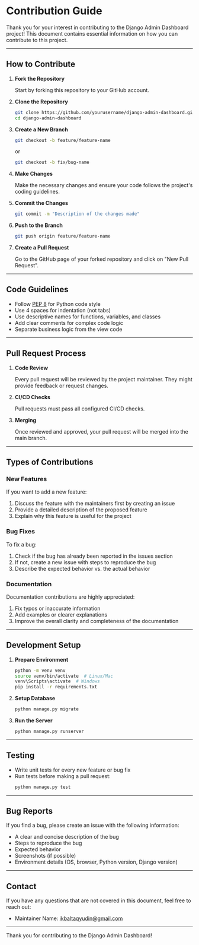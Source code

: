 # Contribution Guide

Thank you for your interest in contributing to the Django Admin Dashboard project! This document contains essential information on how you can contribute to this project.

---

## How to Contribute

1. **Fork the Repository**
   
   Start by forking this repository to your GitHub account.

2. **Clone the Repository**
   
   ```bash
   git clone https://github.com/yourusername/django-admin-dashboard.git
   cd django-admin-dashboard
   ```

3. **Create a New Branch**
   
   ```bash
   git checkout -b feature/feature-name
   ```
   or
   ```bash
   git checkout -b fix/bug-name
   ```

4. **Make Changes**
   
   Make the necessary changes and ensure your code follows the project's coding guidelines.

5. **Commit the Changes**
   
   ```bash
   git commit -m "Description of the changes made"
   ```

6. **Push to the Branch**
   
   ```bash
   git push origin feature/feature-name
   ```

7. **Create a Pull Request**
   
   Go to the GitHub page of your forked repository and click on "New Pull Request".

---

## Code Guidelines

- Follow [PEP 8](https://www.python.org/dev/peps/pep-0008/) for Python code style
- Use 4 spaces for indentation (not tabs)
- Use descriptive names for functions, variables, and classes
- Add clear comments for complex code logic
- Separate business logic from the view code

---

## Pull Request Process

1. **Code Review**
   
   Every pull request will be reviewed by the project maintainer. They might provide feedback or request changes.

2. **CI/CD Checks**
   
   Pull requests must pass all configured CI/CD checks.

3. **Merging**
   
   Once reviewed and approved, your pull request will be merged into the main branch.

---

## Types of Contributions

### New Features

If you want to add a new feature:

1. Discuss the feature with the maintainers first by creating an issue
2. Provide a detailed description of the proposed feature
3. Explain why this feature is useful for the project

### Bug Fixes

To fix a bug:

1. Check if the bug has already been reported in the issues section
2. If not, create a new issue with steps to reproduce the bug
3. Describe the expected behavior vs. the actual behavior

### Documentation

Documentation contributions are highly appreciated:

1. Fix typos or inaccurate information
2. Add examples or clearer explanations
3. Improve the overall clarity and completeness of the documentation

---

## Development Setup

1. **Prepare Environment**
   
   ```bash
   python -m venv venv
   source venv/bin/activate  # Linux/Mac
   venv\Scripts\activate  # Windows
   pip install -r requirements.txt
   ```

2. **Setup Database**
   
   ```bash
   python manage.py migrate
   ```

3. **Run the Server**
   
   ```bash
   python manage.py runserver
   ```

---

## Testing

- Write unit tests for every new feature or bug fix
- Run tests before making a pull request:
  ```bash
  python manage.py test
  ```

---

## Bug Reports

If you find a bug, please create an issue with the following information:

- A clear and concise description of the bug
- Steps to reproduce the bug
- Expected behavior
- Screenshots (if possible)
- Environment details (OS, browser, Python version, Django version)

---

## Contact

If you have any questions that are not covered in this document, feel free to reach out:

- Maintainer Name: ikbaltaqyudin@gmail.com

---

Thank you for contributing to the Django Admin Dashboard!